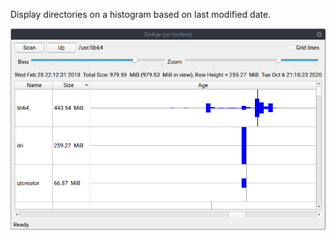
Display directories on a histogram based on last modified date.

![Screenshot](/screen3.png?raw=true)
